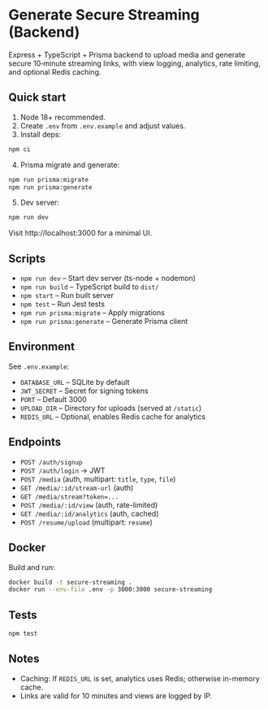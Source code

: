 # Generate Secure Streaming (Backend)

Express + TypeScript + Prisma backend to upload media and generate secure 10‑minute streaming links, with view logging, analytics, rate limiting, and optional Redis caching.

## Quick start

1. Node 18+ recommended.
2. Create `.env` from `.env.example` and adjust values.
3. Install deps:

```bash
npm ci
```

4. Prisma migrate and generate:

```bash
npm run prisma:migrate
npm run prisma:generate
```

5. Dev server:

```bash
npm run dev
```

Visit http://localhost:3000 for a minimal UI.

## Scripts
- `npm run dev` – Start dev server (ts-node + nodemon)
- `npm run build` – TypeScript build to `dist/`
- `npm start` – Run built server
- `npm test` – Run Jest tests
- `npm run prisma:migrate` – Apply migrations
- `npm run prisma:generate` – Generate Prisma client

## Environment
See `.env.example`:
- `DATABASE_URL` – SQLite by default
- `JWT_SECRET` – Secret for signing tokens
- `PORT` – Default 3000
- `UPLOAD_DIR` – Directory for uploads (served at `/static`)
- `REDIS_URL` – Optional, enables Redis cache for analytics

## Endpoints
- `POST /auth/signup`
- `POST /auth/login` → JWT
- `POST /media` (auth, multipart: `title`, `type`, `file`)
- `GET /media/:id/stream-url` (auth)
- `GET /media/stream?token=...`
- `POST /media/:id/view` (auth, rate-limited)
- `GET /media/:id/analytics` (auth, cached)
- `POST /resume/upload` (multipart: `resume`)

## Docker
Build and run:
```bash
docker build -t secure-streaming .
docker run --env-file .env -p 3000:3000 secure-streaming
```

## Tests
```bash
npm test
```

## Notes
- Caching: If `REDIS_URL` is set, analytics uses Redis; otherwise in-memory cache.
- Links are valid for 10 minutes and views are logged by IP.
